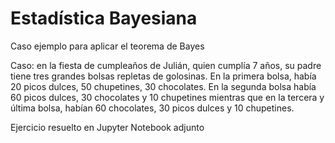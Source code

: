 # Estadística Bayesiana
Caso ejemplo para aplicar el teorema de Bayes 

Caso: en la fiesta de cumpleaños de Julián, quien cumplía 7 años, su padre tiene tres grandes bolsas repletas de golosinas. En la primera bolsa, había 20 picos dulces, 50 chupetines, 30 chocolates. En la segunda bolsa había 60 picos dulces, 30 chocolates y 10 chupetines mientras que en la tercera y última bolsa, habían 60 chocolates, 30 picos dulces y 10 chupetines.

Ejercicio resuelto en Jupyter Notebook adjunto
